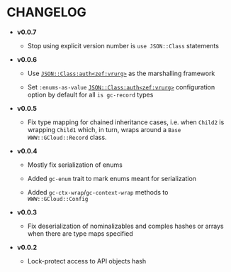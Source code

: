# CHANGELOG

  - **v0.0.7**
    
      - Stop using explicit version number is `use JSON::Class` statements

  - **v0.0.6**
    
      - Use [`JSON::Class:auth<zef:vrurg>`](https://raku.land/zef:vrurg/JSON::Class) as the marshalling framework
    
      - Set `:enums-as-value` [`JSON::Class:auth<zef:vrurg>`](https://raku.land/zef:vrurg/JSON::Class) configuration option by default for all `is gc-record` types

  - **v0.0.5**
    
      - Fix type mapping for chained inheritance cases, i.e. when `Child2` is wrapping `Child1` which, in turn, wraps around a `Base` `WWW::GCloud::Record` class.

  - **v0.0.4**
    
      - Mostly fix serialization of enums
    
      - Added `gc-enum` trait to mark enums meant for serialization
    
      - Added `gc-ctx-wrap`/`gc-context-wrap` methods to `WWW::GCloud::Config`

  - **v0.0.3**
    
      - Fix deserialization of nominalizables and comples hashes or arrays when there are type maps specified

  - **v0.0.2**
    
      - Lock-protect access to API objects hash
